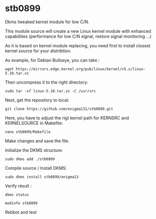 # stb0899
Dkms tweaked kernel module for low C/N.

This module source will create a new Linux kernel module with enhanced capabilities (performance for low C/N signal, restore signal monitoring ...)

As it is based on kernel module replacing, you need first to install closest kernel source for your distribtion.

As example, for Debian Bullseye, you can take : 

    wget https://mirrors.edge.kernel.org/pub/linux/kernel/v5.x/linux-5.10.tar.xz

Then uncompress it to the right directory:

    sudo tar -xf linux-5.10.tar.xz -C /usr/src

Next, get the repository to local:

    git clone https://github.com/enigma131/stb0899.git

Here, you have to adjust the rigt kernel path for KERNSRC and KERNELSOURCE in Makefile:

    nano stb0899/Makefile 

Make changes and save the file.

Initialize the DKMS structure:

    sudo dkms add ./stb0899

Compile source / Install DKMS:

    sudo dkms install stb0899/enigma13

Verify résult :

    dkms status

    modinfo stb0899

Rebbot and test
